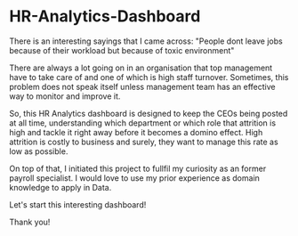 # HR-Analytics-Dashboard

There is an interesting sayings that I came across: "People dont leave jobs because of their workload but because of toxic environment"

There are always a lot going on in an organisation that top management have to take care of and one of which is high staff turnover. Sometimes, this problem does not speak
itself unless management team has an effective way to monitor and improve it. 

So, this HR Analytics dashboard is designed to keep the CEOs being posted at all time, 
understanding which department or which role that attrition is high and tackle it right away before it becomes a domino effect. High attrition is costly to business and surely, they want to manage this rate as low as possible.

On top of that, I initiated this project to fullfil my curiosity as an former payroll specialist. I would love to use my prior experience as domain knowledge to apply in
Data. 

Let's start this interesting dashboard!

Thank you!
